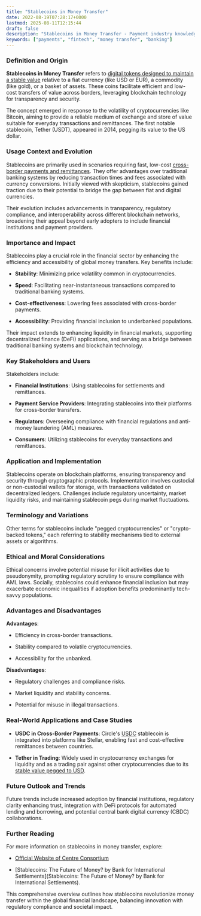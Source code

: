 ```yaml
---
title: "Stablecoins in Money Transfer"
date: 2022-08-19T07:28:17+0000
lastmod: 2025-08-11T12:15:44
draft: false
description: "Stablecoins in Money Transfer - Payment industry knowledge and insights"
keywords: ["payments", "fintech", "money transfer", "banking"]
---
```


### Definition and Origin

**Stablecoins in Money Transfer** refers to [digital tokens designed to maintain a stable value](https://faisalkhanllc.xyz/resources/payments-wiki/s/what-is-a-stablecoin/) relative to a fiat currency (like USD or EUR), a commodity (like gold), or a basket of assets. These coins facilitate efficient and low-cost transfers of value across borders, leveraging blockchain technology for transparency and security.

The concept emerged in response to the volatility of cryptocurrencies like Bitcoin, aiming to provide a reliable medium of exchange and store of value suitable for everyday transactions and remittances. The first notable stablecoin, Tether (USDT), appeared in 2014, pegging its value to the US dollar.

### Usage Context and Evolution

Stablecoins are primarily used in scenarios requiring fast, low-cost [cross-border payments and remittances](https://faisalkhanllc.xyz/resources/payments-wiki/c/cross-border-money-transfer/). They offer advantages over traditional banking systems by reducing transaction times and fees associated with currency conversions. Initially viewed with skepticism, stablecoins gained traction due to their potential to bridge the gap between fiat and digital currencies.

Their evolution includes advancements in transparency, regulatory compliance, and interoperability across different blockchain networks, broadening their appeal beyond early adopters to include financial institutions and payment providers.

### Importance and Impact

Stablecoins play a crucial role in the financial sector by enhancing the efficiency and accessibility of global money transfers. Key benefits include:

- **Stability**: Minimizing price volatility common in cryptocurrencies.

- **Speed**: Facilitating near-instantaneous transactions compared to traditional banking systems.

- **Cost-effectiveness**: Lowering fees associated with cross-border payments.

- **Accessibility**: Providing financial inclusion to underbanked populations.

Their impact extends to enhancing liquidity in financial markets, supporting decentralized finance (DeFi) applications, and serving as a bridge between traditional banking systems and blockchain technology.

### Key Stakeholders and Users

Stakeholders include:

- **Financial Institutions**: Using stablecoins for settlements and remittances.

- **Payment Service Providers**: Integrating stablecoins into their platforms for cross-border transfers.

- **Regulators**: Overseeing compliance with financial regulations and anti-money laundering (AML) measures.

- **Consumers**: Utilizing stablecoins for everyday transactions and remittances.

### Application and Implementation

Stablecoins operate on blockchain platforms, ensuring transparency and security through cryptographic protocols. Implementation involves custodial or non-custodial wallets for storage, with transactions validated on decentralized ledgers. Challenges include regulatory uncertainty, market liquidity risks, and maintaining stablecoin pegs during market fluctuations.

### Terminology and Variations

Other terms for stablecoins include "pegged cryptocurrencies" or "crypto-backed tokens," each referring to stability mechanisms tied to external assets or algorithms.

### Ethical and Moral Considerations

Ethical concerns involve potential misuse for illicit activities due to pseudonymity, prompting regulatory scrutiny to ensure compliance with AML laws. Socially, stablecoins could enhance financial inclusion but may exacerbate economic inequalities if adoption benefits predominantly tech-savvy populations.

### Advantages and Disadvantages

**Advantages**:

- Efficiency in cross-border transactions.

- Stability compared to volatile cryptocurrencies.

- Accessibility for the unbanked.

**Disadvantages**:

- Regulatory challenges and compliance risks.

- Market liquidity and stability concerns.

- Potential for misuse in illegal transactions.

### Real-World Applications and Case Studies

- **USDC in Cross-Border Payments**: Circle's [USDC](https://faisalkhan.com/learn/payments-wiki/usdc/) stablecoin is integrated into platforms like Stellar, enabling fast and cost-effective remittances between countries.

- **Tether in Trading**: Widely used in cryptocurrency exchanges for liquidity and as a trading pair against other cryptocurrencies due to its [stable value pegged to USD](https://faisalkhanllc.xyz/resources/payments-wiki/u/usdt-tether/).

### Future Outlook and Trends

Future trends include increased adoption by financial institutions, regulatory clarity enhancing trust, integration with DeFi protocols for automated lending and borrowing, and potential central bank digital currency (CBDC) collaborations.

### Further Reading

For more information on stablecoins in money transfer, explore:

- [Official Website of Centre Consortium](https://www.centre.io/)

- [Stablecoins: The Future of Money? by Bank for International Settlements](Stablecoins: The Future of Money? by Bank for International Settlements).

This comprehensive overview outlines how stablecoins revolutionize money transfer within the global financial landscape, balancing innovation with regulatory compliance and societal impact.